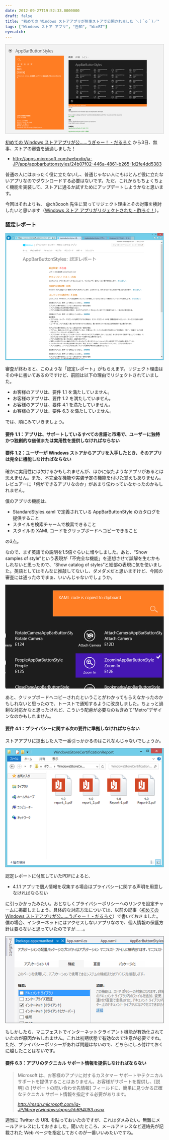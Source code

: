 ```yaml
---
date: 2012-09-27T19:52:33.0000000
draft: false
title: "初めての Windows ストアアプリが無事ストアで公開されました ＼(＾o＾)／"
tags: ["Windows ストア アプリ", "告知", "WinRT"]
eyecatch: 
---
```

<p><span itemscope itemtype="http://schema.org/Photograph"><img src="20120927201020.png" alt="f:id:daruyanagi:20120927201020p:plain" title="f:id:daruyanagi:20120927201020p:plain" class="hatena-fotolife" itemprop="image"></span></p><p><a href="https://blog.daruyanagi.jp/entry/2012/09/24/210732">&#x521D;&#x3081;&#x3066;&#x306E; Windows &#x30B9;&#x30C8;&#x30A2;&#x30A2;&#x30D7;&#x30EA;&#x304C;&#x516C;&hellip;&hellip;&#x3046;&#x304E;&#x3083;&#x30FC;&#xFF01; - &#x3060;&#x308B;&#x308D;&#x3050;</a> から3日、無事、ストアの審査を通過しました！</p>

<ul>
<li><a href="http://apps.microsoft.com/webpdp/ja-JP/app/appbarbuttonstyles/24b07f02-446a-4861-b265-1d2fe4dd5383">http://apps.microsoft.com/webpdp/ja-JP/app/appbarbuttonstyles/24b07f02-446a-4861-b265-1d2fe4dd5383</a></li>
</ul><p>普通の人にはまったく役に立たないし、普通じゃない人にもほとんど役に立たないアプリなのでダウンロードする必要はないです。ただ、これからもちょくちょく機能を実装して、ストアに通るか試すためにアップデートしようかなと思います。</p><p>今回はそれよりも、 @ch3cooh 先生に習ってリジェクト理由とその対策を検討したいと思います（<a href="http://d.hatena.ne.jp/ch3cooh393/20120926/1348641903">Windows &#x30B9;&#x30C8;&#x30A2; &#x30A2;&#x30D7;&#x30EA;&#x304C;&#x30EA;&#x30B8;&#x30A7;&#x30AF;&#x30C8;&#x3055;&#x308C;&#x305F; - &#x9162;&#x308D;&#x3050;&#xFF01;</a>）。</p>

<div class="section">
<h3>認定レポート</h3>
<p><span itemscope itemtype="http://schema.org/Photograph"><img src="20120927192507.png" alt="f:id:daruyanagi:20120927192507p:plain" title="f:id:daruyanagi:20120927192507p:plain" class="hatena-fotolife" itemprop="image"></span></p><p>審査が終わると、このような「認定レポート」がもらえます。リジェクト理由はその中に書いてあるのですけど、前回は以下の理由でリジェクトされていました。</p>

<ul>
<li>お客様のアプリは、要件 1.1 を満たしていません。</li>
<li>お客様のアプリは、要件 1.2 を満たしていません。</li>
<li>お客様のアプリは、要件 4.1 を満たしていません。</li>
<li>お客様のアプリは、要件 6.3 を満たしていません。</li>
</ul><p>では、順にみていきましょう。</p>

<div class="section">
<h4>要件 1.1：アプリは、サポートしているすべての言語と市場で、ユーザーに独特かつ独創的な価値または実用性を提供しなければならない</h4>

</div>
<div class="section">
<h4>要件 1.2：ユーザーが Windows ストアからアプリを入手したとき、そのアプリは完全に機能しなければならない</h4>
<p>確かに実用性には欠けるかもしれませんが、ほかに似たようなアプリがあるとは思えません。また、不完全な機能や実装予定の機能を付けた覚えもありません。レビュアーに「何ができるアプリなのか」があまり伝わっていなかったのかもしれません。</p><p>僕のアプリの機能は、</p>

<ul>
<li>StandardStyles.xaml で定義されている AppBarButtonStyle のカタログを提供すること</li>
<li>スタイルを検索チャームで検索できること</li>
<li>スタイルの XAML コードをクリップボードへコピーできること</li>
</ul><p>の3点。</p><p>なので、まず英語での説明を1.5倍ぐらいに増やしました。あと、“Show samples of style”という表現が「不完全な機能」を連想させて誤解を生むかもしれないと思ったので、“Show catalog of styles”と細部の表現に気を使いました。英語としてはそんなに推敲してないし、ダメダメだと思いますけど、今回の審査には通ったのでまぁ、いいんじゃないでしょうか。</p><p><span itemscope itemtype="http://schema.org/Photograph"><img src="20120927193741.png" alt="f:id:daruyanagi:20120927193741p:plain" title="f:id:daruyanagi:20120927193741p:plain" class="hatena-fotolife" itemprop="image"></span></p><p>あと、クリップボードへコピーされたということがわかってもらえなかったのかもしれないと思ったので、トーストで通知するように改良しました。ちょっと過剰な対応かなと思ったけれど、こういう配慮が必要なのも含めて“Metro”デザインなのかもしれません。</p>

</div>
<div class="section">
<h4>要件 4.1：プライバシーに関する次の要件に準拠しなければならない</h4>
<p>ストアアプリに提出した人で一番引っかかるのはこれなんじゃないでしょうか。</p><p><span itemscope itemtype="http://schema.org/Photograph"><img src="20120927193912.png" alt="f:id:daruyanagi:20120927193912p:plain" title="f:id:daruyanagi:20120927193912p:plain" class="hatena-fotolife" itemprop="image"></span></p><p>認定レポートに付属していたPDFによると、</p>

<ul>
<li>4.1.1 アプリで個人情報を収集する場合はプライバシーに関する声明を用意しなければならない</li>
</ul><p>に引っかかったみたい。おとなしくプライバシーポリシーへのリンクを設定チャームに掲載しましょう。具体的な対応方法については、以前の記事（<a href="https://blog.daruyanagi.jp/entry/2012/09/24/210732">&#x521D;&#x3081;&#x3066;&#x306E; Windows &#x30B9;&#x30C8;&#x30A2;&#x30A2;&#x30D7;&#x30EA;&#x304C;&#x516C;&hellip;&hellip;&#x3046;&#x304E;&#x3083;&#x30FC;&#xFF01; - &#x3060;&#x308B;&#x308D;&#x3050;</a>）で書いておきました。僕の場合、インターネットにはアクセスしないアプリなので、個人情報の保護方針は要らないと思っていたのですが……。</p><p><span itemscope itemtype="http://schema.org/Photograph"><img src="20120927194512.png" alt="f:id:daruyanagi:20120927194512p:plain" title="f:id:daruyanagi:20120927194512p:plain" class="hatena-fotolife" itemprop="image"></span></p><p>もしかしたら、マニフェストでインターネットクライアント機能が有効化されていたのが原因かもしれません。これは初期状態で有効なので注意が必要ですね。ただ、プライバシーポリシーがあれば問題はないので、どちらにしろ付けておくに越したことはないです。</p>

</div>
<div class="section">
<h4>要件 6.3：アプリのテクニカル サポート情報を提供しなければならない</h4>

<blockquote cite="http://msdn.microsoft.com/ja-JP/library/windows/apps/hh694083.aspx">
<p>Microsoft は、お客様のアプリに対するカスタマー サポートやテクニカル サポートを提供することはありません。お客様がサポートを提供し、[説明] の [サポートの問い合わせ先情報] フィールドに、簡単に見つかる正確なテクニカル サポート情報を指定する必要があります。</p>

<cite><a href="http://msdn.microsoft.com/ja-JP/library/windows/apps/hh694083.aspx">http://msdn.microsoft.com/ja-JP/library/windows/apps/hh694083.aspx</a></cite>
</blockquote>
<p>適当に Twitter の URL を貼っておいたのですが、これはダメみたい。無難にメールアドレスにしておきました。聞いたところ、メールアドレスなど連絡先が記載された Web ページを指定しておくのが一番いいみたいですね。</p>

</div>
</div>